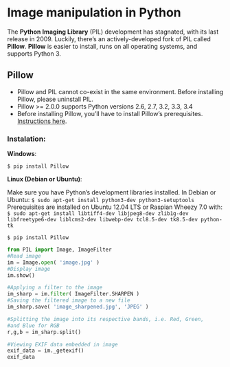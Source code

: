 # Image manipulation in Python

The **Python Imaging Library** (PIL) development has stagnated, with its last release in 2009. Luckily, there’s an actively-developed fork of PIL called **Pillow**.
**Pillow** is easier to install, runs on all operating systems, and supports Python 3.

## Pillow

* Pillow and PIL cannot co-exist in the same environment. Before installing Pillow, please uninstall PIL.
* Pillow >= 2.0.0 supports Python versions 2.6, 2.7, 3.2, 3.3, 3.4
* Before installing Pillow, you’ll have to install Pillow’s prerequisites. [Instructions here](https://pillow.readthedocs.io/en/3.0.0/installation.html).

### Instalation:

**Windows**: 

`$ pip install Pillow`

**Linux (Debian or Ubuntu)**: 

Make sure you have Python’s development libraries installed. In Debian or Ubuntu: `$ sudo apt-get install python3-dev python3-setuptools`
Prerequisites are installed on Ubuntu 12.04 LTS or Raspian Wheezy 7.0 with: `$ sudo apt-get install libtiff4-dev libjpeg8-dev zlib1g-dev libfreetype6-dev liblcms2-dev libwebp-dev tcl8.5-dev tk8.5-dev python-tk`

`$ pip install Pillow`

```python
from PIL import Image, ImageFilter
#Read image
im = Image.open( 'image.jpg' )
#Display image
im.show()

#Applying a filter to the image
im_sharp = im.filter( ImageFilter.SHARPEN )
#Saving the filtered image to a new file
im_sharp.save( 'image_sharpened.jpg', 'JPEG' )

#Splitting the image into its respective bands, i.e. Red, Green,
#and Blue for RGB
r,g,b = im_sharp.split()

#Viewing EXIF data embedded in image
exif_data = im._getexif()
exif_data
```
